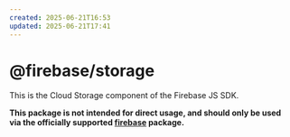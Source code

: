 ```yaml
---
created: 2025-06-21T16:53
updated: 2025-06-21T17:41
---
```

# @firebase/storage

This is the Cloud Storage component of the Firebase JS SDK.

**This package is not intended for direct usage, and should only be used via the officially supported [firebase](https://www.npmjs.com/package/firebase) package.**
